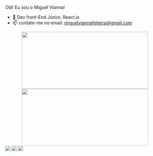 Olá! Eu sou o Miguel Vianna!

- 🔭 Dev front-End Júnior, React.js
- 📫 contate-me no email: miguelviannafeiteira@gmail.com

<div align="center">
  <a href="https://github.com/miguelviannafeiteira">
  <img height="180em" width="400px" src="https://github-readme-stats.vercel.app/api?username=miguelviannafeiteira&show_icons=true&theme=dark&include_all_commits=true&count_private=true"/>
  <img height="180em"width="400px" src="https://github-readme-stats.vercel.app/api/top-langs/?username=miguelviannafeiteira&layout=compact&langs_count=7&theme=dark"/>
</div>
  
<div> 
  <a href="https://www.instagram.com/miguelfeiteira_/" target="_blank"><img src="https://img.shields.io/badge/-Instagram-%23E4405F?style=for-the-badge&logo=instagram&logoColor=white" target="_blank"></a>
  <a href = "mailto:miguelviannafeiteira@gmail.com"><img src="https://img.shields.io/badge/-Gmail-%23333?style=for-the-badge&logo=gmail&logoColor=white" target="_blank"></a>
  <a href="https://www.linkedin.com/in/miguel-vianna-59950a219/" target="_blank"><img src="https://img.shields.io/badge/-LinkedIn-%230077B5?style=for-the-badge&logo=linkedin&logoColor=white" target="_blank"></a> 

